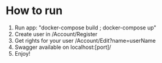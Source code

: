 # How to run
1. Run app: "docker-compose build ; docker-compose up"
2. Create user in /Account/Register
3. Get rights for your user /Account/Edit?name=userName
4. Swagger available on localhost:[port]/
5. Enjoy!
